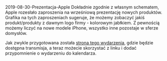 2019-08-30-Prezentacja-Apple
Dokładnie zgodnie z własnym schematem, Apple rozesłało zaproszenia na wrześniową prezentację nowych produktów. Grafika na tych zaproszeniach sugeruje, że możemy zobaczyć jakiś produkt/produkty z dawnym logo firmy - kolorowym jabłkiem. Z pewnością możemy liczyć na nowe modele iPhone, wszystko inne pozostaje w sferze domysłów.

Jak zwykle przygotowana została [strona tego wydarzenia](https://www.apple.com/apple-events/), gdzie będzie dostępna transmisja, a teraz możecie skorzystać z linku i dodać przypomnienie o wydarzeniu do kalendarza. 